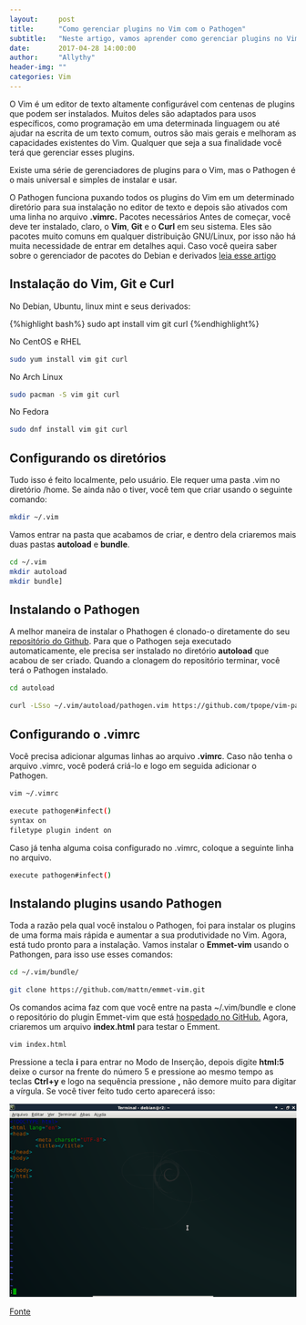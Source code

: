 ```yaml
---
layout:     post
title:      "Como gerenciar plugins no Vim com o Pathogen"
subtitle:   "Neste artigo, vamos aprender como gerenciar plugins no Vim com o Pathogen. O Vim é um editor de texto altamente configurável."
date:       2017-04-28 14:00:00
author:     "Allythy"
header-img: ""
categories: Vim
---
```

O Vim é um editor de texto altamente configurável com centenas de plugins que podem ser instalados. Muitos deles são adaptados para usos específicos, como programação em uma determinada linguagem ou até ajudar na escrita de um texto comum, outros são mais gerais e melhoram as capacidades existentes do Vim. Qualquer que seja a sua finalidade você terá que gerenciar esses plugins.

Existe uma série de gerenciadores de plugins para o Vim, mas o Pathogen é o mais universal e simples de instalar e usar.

O Pathogen funciona puxando todos os plugins do Vim em um determinado diretório para sua instalação no editor de texto e depois são ativados com uma linha no arquivo **.vimrc.** Pacotes necessários
Antes de começar, você deve ter instalado, claro, o **Vim**, **Git** e o **Curl** em seu sistema. Eles são pacotes muito comuns em qualquer distribuição GNU/Linux, por isso não há muita necessidade de entrar em detalhes aqui. Caso você queira saber sobre o gerenciador de pacotes do Debian e derivados
[leia esse artigo](https://allythy.github.io/conhecendo-o-advanced-packaging-tool-apt)

## Instalação do Vim, Git e Curl

No Debian, Ubuntu, linux mint e seus derivados:

{%highlight bash%}
sudo apt install vim git curl
{%endhighlight%}

No CentOS e RHEL

``` bash
sudo yum install vim git curl
```

No Arch Linux

``` bash
sudo pacman -S vim git curl
```

No Fedora

``` bash
sudo dnf install vim git curl
```

## Configurando os diretórios

Tudo isso é feito localmente, pelo usuário. Ele requer uma pasta .vim no diretório /home. Se ainda não o tiver, você tem que criar usando o seguinte comando:

``` bash
mkdir ~/.vim
```

Vamos entrar na pasta que acabamos de criar, e dentro dela criaremos mais duas pastas **autoload** e **bundle**.

``` bash
cd ~/.vim
mkdir autoload
mkdir bundle]
```
## Instalando o Pathogen
A melhor maneira de instalar o Phathogen é clonado-o diretamente do seu [repositório do Github](https://github.com/tpope/vim-pathogen). Para que o Pathogen seja executado automaticamente, ele precisa ser instalado no diretório **autoload** que acabou de ser criado. Quando a clonagem do repositório terminar, você terá o Pathogen instalado.

``` bash
cd autoload
```

``` bash
curl -LSso ~/.vim/autoload/pathogen.vim https://github.com/tpope/vim-pathogen.git
```
## Configurando o .vimrc

Você precisa adicionar algumas linhas ao arquivo **.vimrc**. Caso não tenha o arquivo .vimrc, você poderá criá-lo e logo em seguida adicionar o Pathogen.

``` bash
vim ~/.vimrc
```

``` bash
execute pathogen#infect()
syntax on
filetype plugin indent on
```
Caso já tenha alguma coisa configurado no .vimrc, coloque a seguinte linha no arquivo.

```bash
execute pathogen#infect()
```

## Instalando plugins usando Pathogen

Toda a razão pela qual você instalou o Pathogen, foi para instalar os plugins de uma forma mais rápida e aumentar a sua produtividade no Vim. Agora, está tudo pronto para a instalação. Vamos instalar o **Emmet-vim** usando o Pathongen, para isso use esses comandos:

```bash
cd ~/.vim/bundle/
```

```bash
git clone https://github.com/mattn/emmet-vim.git
```
Os comandos acima faz com que você entre na pasta ~/.vim/bundle e clone o repositório do plugin Emmet-vim que está [hospedado no GitHub.](https://github.com/mattn/emmet-vim/) Agora, criaremos um arquivo **index.html** para testar o Emment.

```bash
vim index.html
```

Pressione a tecla **i** para entrar no Modo de Inserção, depois digite **html:5** deixe o cursor na frente do número 5 e pressione ao mesmo tempo as teclas **Ctrl+y** e logo na sequência pressione **,** não demore muito para digitar a vírgula. Se você tiver feito tudo certo aparecerá isso:

![tela do index.html feito com Emment](/img/vim.png)

[Fonte](https://linuxconfig.org/manage-vim-plugins-with-pathogen)
